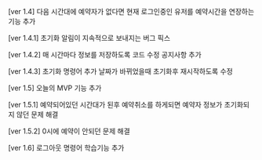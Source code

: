 [ver 1.4]
다음 시간대에 예약자가 없다면 현재 로그인중인 유저를 예약시간을 연장하는 기능 추가

[ver 1.4.1]
초기화 알림이 지속적으로 보내지는 버그 픽스

[ver 1.4.2]
매 시간마다 정보를 저장하도록 코드 수정
공지사항 추가

[ver 1.4.3]
초기화 명령어 추가
날짜가 바뀌었을때 초기화후 재시작하도록 수정

[ver 1.5]
오늘의 MVP 기능 추가

[ver 1.5.1]
예약되어있던 시간대가 된후 예약취소를 하게되면 예약자 정보가 초기화되지 않던 문제 해결

[ver 1.5.2]
0시에 예약이 안되던 문제 해결

[ver 1.6]
로그아웃 명령어 학습기능 추가